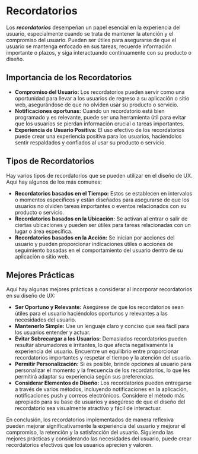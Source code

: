 # Recordatorios

Los ***recordatorios*** desempeñan un papel esencial en la experiencia del usuario, especialmente cuando se trata de mantener la atención y el compromiso del usuario. Pueden ser útiles para asegurarse de que el usuario se mantenga enfocado en sus tareas, recuerde información importante o plazos, y siga interactuando continuamente con su producto o diseño.

## Importancia de los Recordatorios

- **Compromiso del Usuario:** Los recordatorios pueden servir como una oportunidad para llevar a los usuarios de regreso a su aplicación o sitio web, asegurándose de que no olviden usar su producto o servicio.
- **Notificaciones oportunas:** Cuando un recordatorio está bien programado y es relevante, puede ser una herramienta útil para evitar que los usuarios se pierdan información crucial o tareas importantes.
- **Experiencia de Usuario Positiva:** El uso efectivo de los recordatorios puede crear una experiencia positiva para los usuarios, haciéndolos sentir respaldados y confiados al usar su producto o servicio.

## Tipos de Recordatorios

Hay varios tipos de recordatorios que se pueden utilizar en el diseño de UX. Aquí hay algunos de los más comunes:

- **Recordatorios basados en el Tiempo:** Estos se establecen en intervalos o momentos específicos y están diseñados para asegurarse de que los usuarios no olviden tareas importantes o eventos relacionados con su producto o servicio.
- **Recordatorios basados en la Ubicación:** Se activan al entrar o salir de ciertas ubicaciones y pueden ser útiles para tareas relacionadas con un lugar o área específica.
- **Recordatorios basados en la Acción:** Se inician por acciones del usuario y pueden proporcionar indicaciones útiles o acciones de seguimiento basadas en el comportamiento del usuario dentro de su aplicación o sitio web.

## Mejores Prácticas

Aquí hay algunas mejores prácticas a considerar al incorporar recordatorios en su diseño de UX:

- **Ser Oportuno y Relevante:** Asegúrese de que los recordatorios sean útiles para el usuario haciéndolos oportunos y relevantes a las necesidades del usuario.
- **Mantenerlo Simple:** Use un lenguaje claro y conciso que sea fácil para los usuarios entender y actuar.
- **Evitar Sobrecargar a los Usuarios:** Demasiados recordatorios pueden resultar abrumadores e irritantes, lo que afecta negativamente la experiencia del usuario. Encuentre un equilibrio entre proporcionar recordatorios importantes y respetar el tiempo y la atención del usuario.
- **Permitir Personalización:** Si es posible, brinde opciones al usuario para personalizar el momento y la frecuencia de los recordatorios, lo que les permitirá adaptar su experiencia según sus preferencias.
- **Considerar Elementos de Diseño:** Los recordatorios pueden entregarse a través de varios métodos, incluyendo notificaciones en la aplicación, notificaciones push y correos electrónicos. Considere el método más apropiado para su base de usuarios y asegúrese de que el diseño del recordatorio sea visualmente atractivo y fácil de interactuar.

En conclusión, los recordatorios implementados de manera reflexiva pueden mejorar significativamente la experiencia del usuario y mejorar el compromiso, la retención y la satisfacción del usuario. Siguiendo las mejores prácticas y considerando las necesidades del usuario, puede crear recordatorios efectivos que los usuarios aprecien y valoren.
